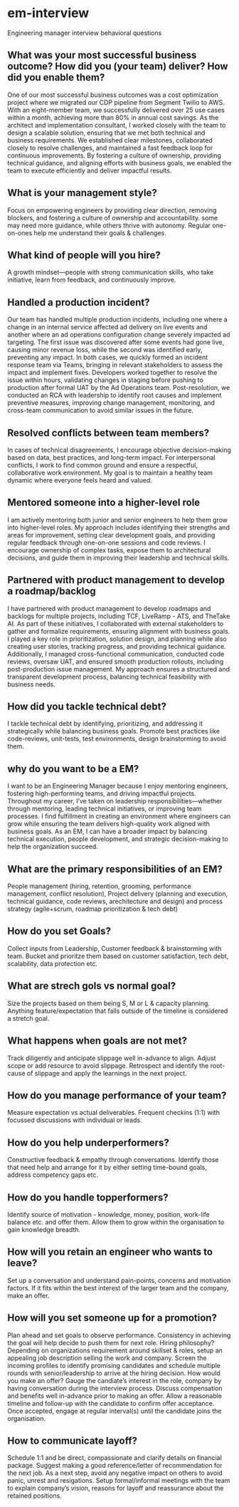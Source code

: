 # em-interview
Engineering manager interview behavioral questions


## What was your most successful business outcome? How did you (your team) deliver? How did you enable them?
One of our most successful business outcomes was a cost optimization project where we migrated our CDP pipeline from Segment Twilio to AWS. With an eight-member team, we successfully delivered over 25 use cases within a month, achieving more than 80% in annual cost savings. As the architect and implementation consultant, I worked closely with the team to design a scalable solution, ensuring that we met both technical and business requirements. We established clear milestones, collaborated closely to resolve challenges, and maintained a fast feedback loop for continuous improvements. By fostering a culture of ownership, providing technical guidance, and aligning efforts with business goals, we enabled the team to execute efficiently and deliver impactful results.

## What is your management style? 
Focus on empowering engineers by providing clear direction, removing blockers, and fostering a culture of ownership and accountability. some may need more guidance, while others thrive with autonomy. Regular one-on-ones help me understand their goals & challenges.

## What kind of people will you hire?
 A growth mindset—people with strong communication skills, who take initiative, learn from feedback, and continuously improve.

## Handled a production incident?
Our team has handled multiple production incidents, including one where a change in an internal service affected ad delivery on live events and another where an ad operations configuration change severely impacted ad targeting. The first issue was discovered after some events had gone live, causing minor revenue loss, while the second was identified early, preventing any impact. In both cases, we quickly formed an incident response team via Teams, bringing in relevant stakeholders to assess the impact and implement fixes. Developers worked together to resolve the issue within hours, validating changes in staging before pushing to production after formal UAT by the Ad Operations team. Post-resolution, we conducted an RCA with leadership to identify root causes and implement preventive measures, improving change management, monitoring, and cross-team communication to avoid similar issues in the future.

## Resolved conflicts between team members?
In cases of technical disagreements, I encourage objective decision-making based on data, best practices, and long-term impact. For interpersonal conflicts, I work to find common ground and ensure a respectful, collaborative work environment. My goal is to maintain a healthy team dynamic where everyone feels heard and valued.

## Mentored someone into a higher-level role
I am actively mentoring both junior and senior engineers to help them grow into higher-level roles. My approach includes identifying their strengths and areas for improvement, setting clear development goals, and providing regular feedback through one-on-one sessions and code reviews. I encourage ownership of complex tasks, expose them to architectural decisions, and guide them in improving their leadership and technical skills. 

## Partnered with product management to develop a roadmap/backlog
I have partnered with product management to develop roadmaps and backlogs for multiple projects, including TCF, LiveRamp - ATS, and TheTake AI. As part of these initiatives, I collaborated with external stakeholders to gather and formalize requirements, ensuring alignment with business goals. I played a key role in prioritization, solution design, and planning while also creating user stories, tracking progress, and providing technical guidance. Additionally, I managed cross-functional communication, conducted code reviews, oversaw UAT, and ensured smooth production rollouts, including post-production issue management. My approach ensures a structured and transparent development process, balancing technical feasibility with business needs.

## How did you tackle technical debt?
I tackle technical debt by identifying, prioritizing, and addressing it strategically while balancing business goals. Promote best practices like code-reviews, unit-tests, test environments, design brainstorming to avoid them.

## why do you want to be a EM? 
I want to be an Engineering Manager because I enjoy mentoring engineers, fostering high-performing teams, and driving impactful projects. Throughout my career, I’ve taken on leadership responsibilities—whether through mentoring, leading technical initiatives, or improving team processes. I find fulfillment in creating an environment where engineers can grow while ensuring the team delivers high-quality work aligned with business goals. As an EM, I can have a broader impact by balancing technical execution, people development, and strategic decision-making to help the organization succeed.

## What are the primary responsibilities of an EM?
People management (hiring, retention, grooming, performance management, conflict resolution), Project delivery (planning and execution, technical guidance, code reviews, arechitecture and design) and process strategy (agile+scrum, roadmap prioritization & tech debt)

## How do you set Goals?
Collect inputs from Leadership, Customer feedback & brainstorming with team. Bucket and prioritze them  based on customer satisfaction, tech debt, scalability, data protection etc. 

## What are strech gols vs normal goal?
Size the projects based on them being S, M or L & capacity planning. Anything feature/expectation that falls outside of the timeline is considered a stretch goal. 

## What happens when goals are not met?
Track diligently and anticipate slippage well in-advance to align. Adjust scope or add resource to avoid slippage. Retrospect and identify the root-cause of slippage and apply the learnings in the next project.

## How do you manage performance of your team? 
Measure expectation vs actual deliverables. Frequent checkins (1:1) with focussed discussions with individual or leads.

## How do you help underperformers?
Constructive feedback & empathy through conversations. Identify those that need help and arrange for it by either setting time-bound goals, address competency gaps etc.

## How do you handle topperformers?
 Identify source of motivation - knowledge, money, position, work-life balance etc. and offer them. Allow them to grow within the organisation to gain knowledge breadth.
 
## How will you retain an engineer who wants to leave?
Set up a conversation and understand pain-points, concerns and motivation factors. If it fits within the best interest of the larger team and the company, make an offer. 

## How will you set someone up for a promotion?
Plan ahead and set goals to observe performance. Consistency in achieving the goal will help decide to push them for next role.
Hiring philosophy?
Depending on organizations requirement around skillset & roles, setup an appealing job description selling the work and company. Screen the incoming profiles to identify promising candidates and schedule multiple rounds with senior/leadership to arrive at the hiring decision.
How would you make an offer?
Gauge the candiate’s interest in the role, company by having conversation during the interview process. Discuss compensation and benefits well in-advance prior to making an offer. Allow a reasonable timeline and follow-up with the candidate to confirm offer acceptance. Once accepted, engage at regular interval(s) until the candidate joins the organisation.

## How to communicate layoff?
Schedule 1:1 and be direct, compassionate and clarify details on financial package. Suggest making a good reference/letter of recommendation for the next job. As a next step, avoid any negative impact on others to avoid panic, unrest and resigations.  Setup formal/informal meetings with the team to explain company’s vision, reasons for layoff and reassurance about the retained positions.
